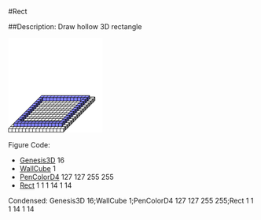 #Rect

##Description: Draw hollow 3D rectangle <x1> <y1> <z1> <x2> <y2> <z2>

![](Rect.png)

Figure Code:
- [Genesis3D](Genesis3D.md) 16
- [WallCube](WallCube.md) 1
- [PenColorD4](PenColorD4.md) 127 127 255 255
- [Rect](Rect.md) 1 1 1 14 1 14

Condensed: Genesis3D 16;WallCube 1;PenColorD4 127 127 255 255;Rect 1 1 1 14 1 14

